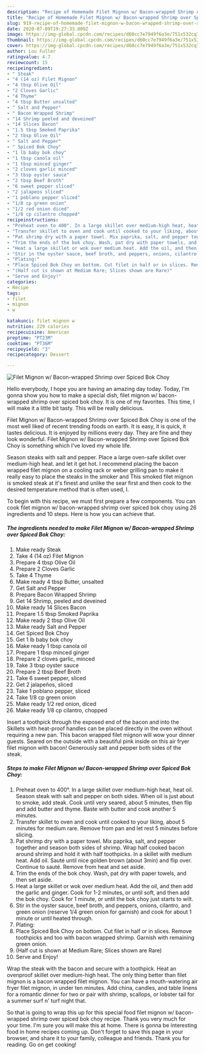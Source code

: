 ```yaml
---
description: "Recipe of Homemade Filet Mignon w/ Bacon-wrapped Shrimp over Spiced Bok Choy"
title: "Recipe of Homemade Filet Mignon w/ Bacon-wrapped Shrimp over Spiced Bok Choy"
slug: 919-recipe-of-homemade-filet-mignon-w-bacon-wrapped-shrimp-over-spiced-bok-choy
date: 2020-07-09T19:27:33.808Z
image: https://img-global.cpcdn.com/recipes/d60cc7e7949f6a3e/751x532cq70/filet-mignon-w-bacon-wrapped-shrimp-over-spiced-bok-choy-recipe-main-photo.jpg
thumbnail: https://img-global.cpcdn.com/recipes/d60cc7e7949f6a3e/751x532cq70/filet-mignon-w-bacon-wrapped-shrimp-over-spiced-bok-choy-recipe-main-photo.jpg
cover: https://img-global.cpcdn.com/recipes/d60cc7e7949f6a3e/751x532cq70/filet-mignon-w-bacon-wrapped-shrimp-over-spiced-bok-choy-recipe-main-photo.jpg
author: Lou Fuller
ratingvalue: 4.7
reviewcount: 15
recipeingredient:
- " Steak"
- "4 (14 oz) Filet Mignon"
- "4 tbsp Olive Oil"
- "2 Cloves Garlic"
- "4 Thyme"
- "4 tbsp Butter unsalted"
- " Salt and Pepper"
- " Bacon Wrapped Shrimp"
- "14 Shrimp peeled and deveined"
- "14 Slices Bacon"
- "1.5 tbsp Smoked Paprika"
- "2 tbsp Olive Oil"
- " Salt and Pepper"
- " Spiced Bok Choy"
- "1 lb baby bok choy"
- "1 tbsp canola oil"
- "1 tbsp minced ginger"
- "2 cloves garlic minced"
- "3 tbsp oyster sauce"
- "2 tbsp Beef Broth"
- "6 sweet pepper sliced"
- "2 jalapeos sliced"
- "1 poblano pepper sliced"
- "1/8 cp green onion"
- "1/2 red onion diced"
- "1/8 cp cilantro chopped"
recipeinstructions:
- "Preheat oven to 400°. In a large skillet over medium-high heat, heat oil. Season steak with salt and pepper on both sides. When oil is just about to smoke, add steak. Cook until very seared, about 5 minutes, then flip and add butter and thyme. Baste with butter and cook another 5 minutes."
- "Transfer skillet to oven and cook until cooked to your liking, about 5 minutes for medium rare. Remove from pan and let rest 5 minutes before slicing."
- "Pat shrimp dry with a paper towel. Mix paprika, salt, and pepper together and season both sides of shrimp. Wrap half cooked bacon around shrimp and hold it with half toothpicks. In a skillet with medium heat. Add oil. Sauté until nice golden brown (about 3min) and flip over. Continue to sauté. Remove from heat and set aside."
- "Trim the ends of the bok choy. Wash, pat dry with paper towels, and then set aside."
- "Heat a large skillet or wok over medium heat. Add the oil, and then add the garlic and ginger. Cook for 1-2 minutes, or until soft, and then add the bok choy. Cook for 1 minute, or until the bok choy just starts to wilt."
- "Stir in the oyster sauce, beef broth, and peppers, onions, cilantro, and green onion (reserve 1/4 green onion for garnish) and cook for about 1 minute or until heated through."
- "Plating:"
- "Place Spiced Bok Choy on bottom. Cut filet in half or in slices. Remove toothpicks and too with bacon wrapped shrimp. Garnish with remaining green onion."
- "(Half cut is shown at Medium Rare; Slices shown are Rare)"
- "Serve and Enjoy!"
categories:
- Recipe
tags:
- filet
- mignon
- w

katakunci: filet mignon w 
nutrition: 229 calories
recipecuisine: American
preptime: "PT23M"
cooktime: "PT36M"
recipeyield: "3"
recipecategory: Dessert

---
```



![Filet Mignon w/ Bacon-wrapped Shrimp over Spiced Bok Choy](https://img-global.cpcdn.com/recipes/d60cc7e7949f6a3e/751x532cq70/filet-mignon-w-bacon-wrapped-shrimp-over-spiced-bok-choy-recipe-main-photo.jpg)

Hello everybody, I hope you are having an amazing day today. Today, I'm gonna show you how to make a special dish, filet mignon w/ bacon-wrapped shrimp over spiced bok choy. It is one of my favorites. This time, I will make it a little bit tasty. This will be really delicious.

Filet Mignon w/ Bacon-wrapped Shrimp over Spiced Bok Choy is one of the most well liked of recent trending foods on earth. It is easy, it is quick, it tastes delicious. It is enjoyed by millions every day. They are fine and they look wonderful. Filet Mignon w/ Bacon-wrapped Shrimp over Spiced Bok Choy is something which I've loved my whole life.

Season steaks with salt and pepper. Place a large oven-safe skillet over medium-high heat. and let it get hot. I recommend placing the bacon wrapped filet mignon on a cooling rack or weber grilling pan to make it really easy to place the steaks in the smoker and This smoked filet mignon is smoked steak at it&#39;s finest and unlike the sear first and then cook to the desired temperature method that is often used, I.


To begin with this recipe, we must first prepare a few components. You can cook filet mignon w/ bacon-wrapped shrimp over spiced bok choy using 26 ingredients and 10 steps. Here is how you can achieve that.

<!--inarticleads1-->

##### The ingredients needed to make Filet Mignon w/ Bacon-wrapped Shrimp over Spiced Bok Choy:

1. Make ready  Steak
1. Take 4 (14 oz) Filet Mignon
1. Prepare 4 tbsp Olive Oil
1. Prepare 2 Cloves Garlic
1. Take 4 Thyme
1. Make ready 4 tbsp Butter, unsalted
1. Get  Salt and Pepper
1. Prepare  Bacon Wrapped Shrimp
1. Get 14 Shrimp, peeled and deveined
1. Make ready 14 Slices Bacon
1. Prepare 1.5 tbsp Smoked Paprika
1. Make ready 2 tbsp Olive Oil
1. Make ready  Salt and Pepper
1. Get  Spiced Bok Choy
1. Get 1 lb baby bok choy
1. Make ready 1 tbsp canola oil
1. Prepare 1 tbsp minced ginger
1. Prepare 2 cloves garlic, minced
1. Take 3 tbsp oyster sauce
1. Prepare 2 tbsp Beef Broth
1. Take 6 sweet pepper, sliced
1. Get 2 jalapeños, sliced
1. Take 1 poblano pepper, sliced
1. Take 1/8 cp green onion
1. Make ready 1/2 red onion, diced
1. Make ready 1/8 cp cilantro, chopped


Insert a toothpick through the exposed end of the bacon and into the Skillets with heat-proof handles can be placed directly in the oven without requiring a new pan. This bacon wrapped filet mignon will wow your dinner guests. Seared on the outside with a beautiful pink inside on this air fryer filet mignon with bacon! Generously salt and pepper both sides of the steak. 

<!--inarticleads2-->

##### Steps to make Filet Mignon w/ Bacon-wrapped Shrimp over Spiced Bok Choy:

1. Preheat oven to 400°. In a large skillet over medium-high heat, heat oil. Season steak with salt and pepper on both sides. When oil is just about to smoke, add steak. Cook until very seared, about 5 minutes, then flip and add butter and thyme. Baste with butter and cook another 5 minutes.
1. Transfer skillet to oven and cook until cooked to your liking, about 5 minutes for medium rare. Remove from pan and let rest 5 minutes before slicing.
1. Pat shrimp dry with a paper towel. Mix paprika, salt, and pepper together and season both sides of shrimp. Wrap half cooked bacon around shrimp and hold it with half toothpicks. In a skillet with medium heat. Add oil. Sauté until nice golden brown (about 3min) and flip over. Continue to sauté. Remove from heat and set aside.
1. Trim the ends of the bok choy. Wash, pat dry with paper towels, and then set aside.
1. Heat a large skillet or wok over medium heat. Add the oil, and then add the garlic and ginger. Cook for 1-2 minutes, or until soft, and then add the bok choy. Cook for 1 minute, or until the bok choy just starts to wilt.
1. Stir in the oyster sauce, beef broth, and peppers, onions, cilantro, and green onion (reserve 1/4 green onion for garnish) and cook for about 1 minute or until heated through.
1. Plating:
1. Place Spiced Bok Choy on bottom. Cut filet in half or in slices. Remove toothpicks and too with bacon wrapped shrimp. Garnish with remaining green onion.
1. (Half cut is shown at Medium Rare; Slices shown are Rare)
1. Serve and Enjoy!


Wrap the steak with the bacon and secure with a toothpick. Heat an ovenproof skillet over medium-high heat. The only thing better than filet mignon is a bacon wrapped filet mignon. You can have a mouth-watering air fryer filet mignon, in under ten minutes. Add china, candles, and table linens for a romantic dinner for two or pair with shrimp, scallops, or lobster tail for a summer surf n&#39; turf night that. 

So that is going to wrap this up for this special food filet mignon w/ bacon-wrapped shrimp over spiced bok choy recipe. Thank you very much for your time. I'm sure you will make this at home. There is gonna be interesting food in home recipes coming up. Don't forget to save this page in your browser, and share it to your family, colleague and friends. Thank you for reading. Go on get cooking!
